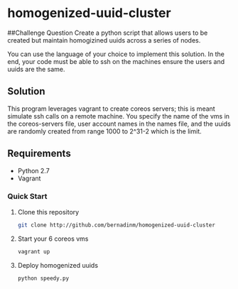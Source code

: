 # homogenized-uuid-cluster

##Challenge Question
Create a python script that allows users to be created but maintain homogizined uuids across a series of nodes.

You can use the language of your choice to implement this solution. In the end, your code must be able to ssh on the machines ensure the users and uuids are the same.

## Solution

This program leverages vagrant to create coreos servers; this is meant simulate ssh calls on a remote machine. You specify the name of the vms in the coreos-servers file, user account names in the names file, and the uuids are randomly created from range 1000 to 2^31-2 which is the limit.

## Requirements

 * Python 2.7
 * Vagrant
 
### Quick Start

1. Clone this repository  

    ```bash
    git clone http://github.com/bernadinm/homogenized-uuid-cluster 
    ```

2.  Start your 6 coreos vms

	```bash
	vagrant up 
	```

3. Deploy homogenized uuids

   ```bash
   python speedy.py 
   ```
